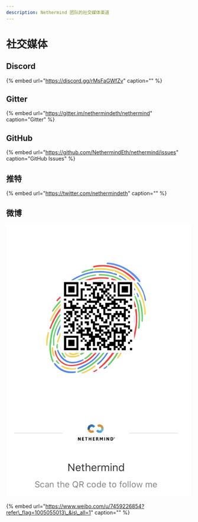 ```yaml
---
description: Nethermind 团队的社交媒体渠道
---
```


# 社交媒体

## Discord

{% embed url="https://discord.gg/rMsFaGWfZv" caption="" %}

## Gitter

{% embed url="https://gitter.im/nethermindeth/nethermind" caption="Gitter" %}

## GitHub

{% embed url="https://github.com/NethermindEth/nethermind/issues" caption="GitHub Issues" %}

## 推特

{% embed url="https://twitter.com/nethermindeth" caption="" %}

## 微博

![](../.gitbook/assets/1845600783.jpg)

{% embed url="https://www.weibo.com/u/7459226854?refer\_flag=1005055013\_&is\_all=1" caption="" %}

